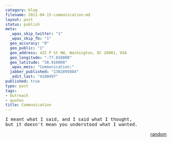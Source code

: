 ```yaml
--- 
category: blog
filename: 2011-04-15-communication.md
layout: post
status: publish
meta: 
  _wpas_skip_twitter: "1"
  _wpas_skip_fb: "1"
  geo_accuracy: "0"
  geo_public: "1"
  geo_address: 425 P St NW, Washington, DC 20001, USA
  geo_longitude: "-77.018000"
  geo_latitude: "38.910000"
  _wpas_mess: "Communication:"
  jabber_published: "1302895884"
  _edit_last: "4180497"
published: true
type: post
tags: 
- Outreach
- quotes
title: Communication
---
```

<pre>I meant what I said, and I said what I thought, 
but it doesn't mean you understood what I wanted.</pre>
<p style="text-align:right;"><a href="http://twitter.com/#!/brunosan/status/58321141776924672">random</a></p>
